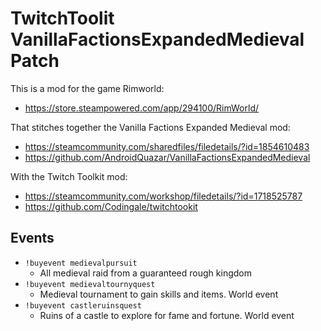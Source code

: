# TwitchToolit VanillaFactionsExpandedMedieval Patch

This is a mod for the game Rimworld:
- https://store.steampowered.com/app/294100/RimWorld/

That stitches together the Vanilla Factions Expanded Medieval mod:
- https://steamcommunity.com/sharedfiles/filedetails/?id=1854610483
- https://github.com/AndroidQuazar/VanillaFactionsExpandedMedieval

With the Twitch Toolkit mod:
- https://steamcommunity.com/workshop/filedetails/?id=1718525787
- https://github.com/Codingale/twitchtookit

## Events

- `!buyevent medievalpursuit`
  - All medieval raid from a guaranteed rough kingdom
- `!buyevent medievaltournyquest`
  - Medieval tournament to gain skills and items. World event
- `!buyevent castleruinsquest`
  - Ruins of a castle to explore for fame and fortune. World event
